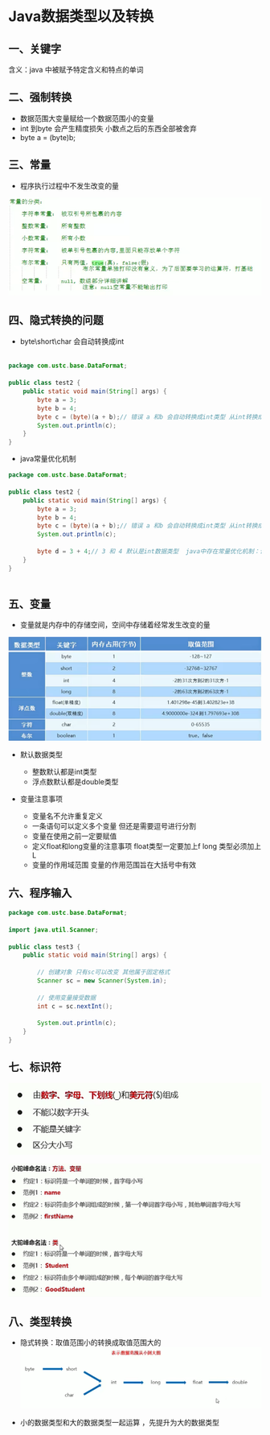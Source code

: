 # Java数据类型以及转换


## 一、关键字

含义：java 中被赋予特定含义和特点的单词

## 二、强制转换

* 数据范围大变量赋给一个数据范围小的变量
* int 到byte 会产生精度损失  小数点之后的东西全部被舍弃
* byte a = (byte)b; 

## 三、常量

* 程序执行过程中不发生改变的量

![picture 1](../images/420a1acc08c752ac37fcd75837cc185d0e520a71184e5227fa6712fab0cc2adb.png)  

## 四、隐式转换的问题

* byte\short\char 会自动转换成int

```java

package com.ustc.base.DataFormat;

public class test2 {
    public static void main(String[] args) {
        byte a = 3;
        byte b = 4;
        byte c = (byte)(a + b);// 错误 a 和b 会自动转换成int类型 从int转换成byte可能会有精度损失
        System.out.println(c);
    }
}
```

* java常量优化机制

```java
package com.ustc.base.DataFormat;

public class test2 {
    public static void main(String[] args) {
        byte a = 3;
        byte b = 4;
        byte c = (byte)(a + b);// 错误 a 和b 会自动转换成int类型 从int转换成byte可能会有精度损失
        System.out.println(c);

        byte d = 3 + 4;// 3 和 4 默认是int数据类型  java中存在常量优化机制：计算的结果7 会自动判断结果是否在byte范围内 在的话编译通过
    }
}



```

## 五、变量

* 变量就是内存中的存储空间，空间中存储着经常发生改变的量

![picture 2](../images/e31faf8acf56f5ec8b8992f39c85b58d7a94e593e0e8f640ffcdd00d0df23c3c.png)  

* 默认数据类型
  * 整数默认都是int类型
  * 浮点数默认都是double类型

* 变量注意事项
  * 变量名不允许重复定义
  * 一条语句可以定义多个变量 但还是需要逗号进行分割
  * 变量在使用之前一定要赋值
  * 定义float和long变量的注意事项 float类型一定要加上f long 类型必须加上L
  * 变量的作用域范围 变量的作用范围旨在大括号中有效

## 六、程序输入

```java
package com.ustc.base.DataFormat;

import java.util.Scanner;

public class test3 {
    public static void main(String[] args) {

        // 创建对象 只有sc可以改变 其他属于固定格式
        Scanner sc = new Scanner(System.in);

        // 使用变量接受数据
        int c = sc.nextInt();

        System.out.println(c);
    }
}

```

## 七、标识符

![picture 3](../images/65f72e0bd295a5d10bfac7ac45e5a2b937733db5f6863d4f1daf1d68ca6c521e.png)  

![picture 4](../images/1825337af0f49db7a0ff9dac0c9160aa4b6fcb3bb59a671ddd8921a5c528972b.png)  

## 八、类型转换

* 隐式转换：取值范围小的转换成取值范围大的
![picture 5](../images/ad275a1f04687ee74f79bbf97e2bc13547330b91559b63a6e01a18e789424e65.png)  

* 小的数据类型和大的数据类型一起运算 ，先提升为大的数据类型

